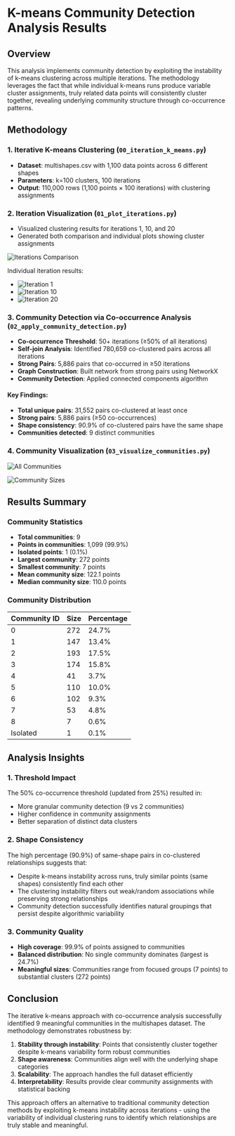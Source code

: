 # K-means Community Detection Analysis Results

## Overview

This analysis implements community detection by exploiting the instability of k-means clustering across multiple iterations. The methodology leverages the fact that while individual k-means runs produce variable cluster assignments, truly related data points will consistently cluster together, revealing underlying community structure through co-occurrence patterns.

## Methodology

### 1. Iterative K-means Clustering (`00_iteration_k_means.py`)
- **Dataset**: multishapes.csv with 1,100 data points across 6 different shapes
- **Parameters**: k=100 clusters, 100 iterations
- **Output**: 110,000 rows (1,100 points × 100 iterations) with clustering assignments

### 2. Iteration Visualization (`01_plot_iterations.py`)
- Visualized clustering results for iterations 1, 10, and 20
- Generated both comparison and individual plots showing cluster assignments

![Iterations Comparison](plots/iterations_comparison.png)

Individual iteration results:
- ![Iteration 1](plots/iteration_01_clusters.png)
- ![Iteration 10](plots/iteration_10_clusters.png)
- ![Iteration 20](plots/iteration_20_clusters.png)

### 3. Community Detection via Co-occurrence Analysis (`02_apply_community_detection.py`)
- **Co-occurrence Threshold**: 50+ iterations (≥50% of all iterations)
- **Self-join Analysis**: Identified 780,659 co-clustered pairs across all iterations
- **Strong Pairs**: 5,886 pairs that co-occurred in ≥50 iterations
- **Graph Construction**: Built network from strong pairs using NetworkX
- **Community Detection**: Applied connected components algorithm

#### Key Findings:
- **Total unique pairs**: 31,552 pairs co-clustered at least once
- **Strong pairs**: 5,886 pairs (≥50 co-occurrences)
- **Shape consistency**: 90.9% of co-clustered pairs have the same shape
- **Communities detected**: 9 distinct communities

### 4. Community Visualization (`03_visualize_communities.py`)

![All Communities](plots/all_communities.png)

![Community Sizes](plots/community_sizes.png)

## Results Summary

### Community Statistics
- **Total communities**: 9
- **Points in communities**: 1,099 (99.9%)
- **Isolated points**: 1 (0.1%)
- **Largest community**: 272 points
- **Smallest community**: 7 points
- **Mean community size**: 122.1 points
- **Median community size**: 110.0 points

### Community Distribution
| Community ID | Size | Percentage |
|-------------|------|------------|
| 0 | 272 | 24.7% |
| 1 | 147 | 13.4% |
| 2 | 193 | 17.5% |
| 3 | 174 | 15.8% |
| 4 | 41 | 3.7% |
| 5 | 110 | 10.0% |
| 6 | 102 | 9.3% |
| 7 | 53 | 4.8% |
| 8 | 7 | 0.6% |
| Isolated | 1 | 0.1% |

## Analysis Insights

### 1. Threshold Impact
The 50% co-occurrence threshold (updated from 25%) resulted in:
- More granular community detection (9 vs 2 communities)
- Higher confidence in community assignments
- Better separation of distinct data clusters

### 2. Shape Consistency
The high percentage (90.9%) of same-shape pairs in co-clustered relationships suggests that:
- Despite k-means instability across runs, truly similar points (same shapes) consistently find each other
- The clustering instability filters out weak/random associations while preserving strong relationships
- Community detection successfully identifies natural groupings that persist despite algorithmic variability

### 3. Community Quality
- **High coverage**: 99.9% of points assigned to communities
- **Balanced distribution**: No single community dominates (largest is 24.7%)
- **Meaningful sizes**: Communities range from focused groups (7 points) to substantial clusters (272 points)

## Conclusion

The iterative k-means approach with co-occurrence analysis successfully identified 9 meaningful communities in the multishapes dataset. The methodology demonstrates robustness by:

1. **Stability through instability**: Points that consistently cluster together despite k-means variability form robust communities
2. **Shape awareness**: Communities align well with the underlying shape categories
3. **Scalability**: The approach handles the full dataset efficiently
4. **Interpretability**: Results provide clear community assignments with statistical backing

This approach offers an alternative to traditional community detection methods by exploiting k-means instability across iterations - using the variability of individual clustering runs to identify which relationships are truly stable and meaningful.